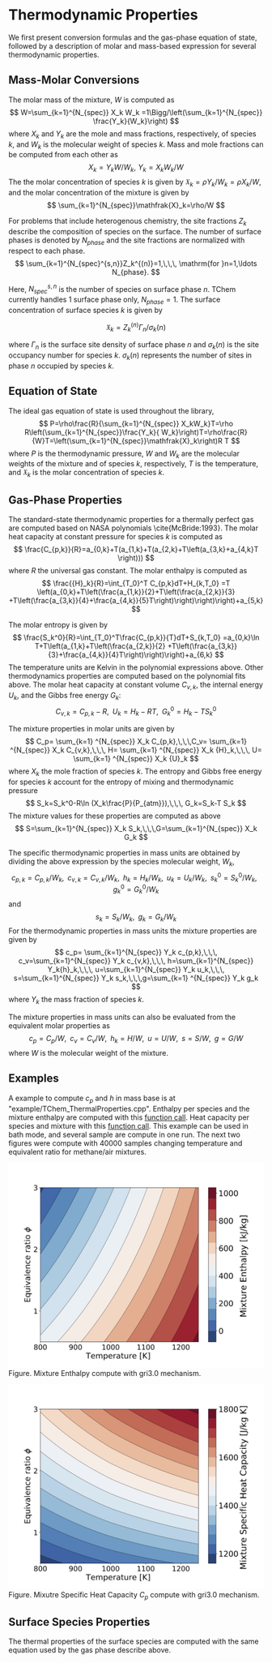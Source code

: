 # Thermodynamic Properties

We first present conversion formulas and the gas-phase equation of state, followed by a description of molar and mass-based expression for several thermodynamic properties.

## Mass-Molar Conversions

The molar mass of the mixture, $W$ is computed as
$$
W=\sum_{k=1}^{N_{spec}} X_k W_k
=1\Bigg/\left(\sum_{k=1}^{N_{spec}} \frac{Y_k}{W_k}\right)
$$
where $X_k$ and $Y_k$ are the mole and mass fractions, respectively, of species $k$, and $W_k$ is the molecular weight of species $k$. Mass and mole fractions can be computed from each other as
$$
X_k=Y_k W/W_k,\,\, Y_k=X_kW_k/W
$$
The the molar concentration of species $k$ is given by $\mathfrak{X}_k=\rho Y_k/W_k=\rho X_k/W$, and the molar concentration of the mixture is given by
$$
\sum_{k=1}^{N_{spec}}\mathfrak{X}_k=\rho/W
$$


For problems that include heterogenous chemistry, the site fractions $Z_k$ describe the composition of species on the surface. The number of surface phases is denoted by $N_{phase}$ and the site fractions are normalized with respect to each phase.
$$
  \sum_{k=1}^{N_{spec}^{s,n}}Z_k^{(n)}=1,\,\,\, \mathrm{for }n=1,\ldots N_{phase}.
$$

Here, $N_{spec}^{s,n}$ is the number of species on surface phase $n$. TChem currently handles $1$ surface phase only, $N_{phase}=1$. The surface concentration of surface species $k$ is given by

$$
  \mathfrak{X}_k=Z_k^{(n)} \Gamma_n\big/\sigma_k(n)
$$

where $\Gamma_n$ is the surface site density of surface phase $n$ and $\sigma_k(n)$ is the site occupancy number for species $k$. $\sigma_k(n)$ represents the number of sites in phase $n$ occupied by species $k$.


## Equation of State    

The ideal gas equation of state is used throughout the library,
$$
P=\rho\frac{R}{\sum_{k=1}^{N_{spec}} X_kW_k}T=\rho R\left(\sum_{k=1}^{N_{spec}}\frac{Y_k}{ W_k}\right)T=\rho\frac{R}{W}T=\left(\sum_{k=1}^{N_{spec}}\mathfrak{X}_k\right)R T
$$
where $P$ is the thermodynamic pressure, $W$ and $W_k$ are the molecular weights of the mixture and of species $k$, respectively, $T$ is the temperature, and $\mathfrak{X}_k$ is the molar concentration of species $k$.


## Gas-Phase Properties

The standard-state thermodynamic properties for a thermally perfect gas are computed based on NASA polynomials \cite{McBride:1993}. The molar heat capacity at constant pressure for species $k$ is computed as
$$
\frac{C_{p,k}}{R}=a_{0,k}+T(a_{1,k}+T(a_{2,k}+T\left(a_{3,k}+a_{4,k}T
\right)))
$$
where $R$ the universal gas constant. The molar enthalpy is computed as
$$
\frac{{H}_k}{R}=\int_{T_0}^T C_{p,k}dT+H_{k,T_0}
=T \left(a_{0,k}+T\left(\frac{a_{1,k}}{2}+T\left(\frac{a_{2,k}}{3}
+T\left(\frac{a_{3,k}}{4}+\frac{a_{4,k}}{5}T\right)\right)\right)\right)+a_{5,k}
$$

The molar entropy is given by
$$
\frac{S_k^0}{R}=\int_{T_0}^T\frac{C_{p,k}}{T}dT+S_{k,T_0}
=a_{0,k}\ln T+T\left(a_{1,k}+T\left(\frac{a_{2,k}}{2}
+T\left(\frac{a_{3,k}}{3}+\frac{a_{4,k}}{4}T\right)\right)\right)+a_{6,k}
$$
The temperature units are Kelvin in the polynomial expressions above. Other thermodynamics properties are computed based on the polynomial fits above. The molar heat capacity at constant volume $C_{v,k}$, the internal energy $U_{k}$, and the Gibbs free energy $G_{k}$:
$$
C_{v,k}=C_{p,k}-R,\,\,\,U_{k}=H_{k} - R T,\,\,\, G_k^0 = H_k-T S_{k}^0
$$

The mixture properties in molar units are given by
$$
C_p= \sum_{k=1} ^{N_{spec}} X_k C_{p,k},\,\,\,C_v= \sum_{k=1} ^{N_{spec}} X_k C_{v,k},\,\,\,
H= \sum_{k=1} ^{N_{spec}} X_k {H}_k,\,\,\, U= \sum_{k=1} ^{N_{spec}} X_k {U}_k
$$
where $X_k$ the mole fraction of species $k$. The entropy and Gibbs free energy for species $k$ account for the entropy of mixing and thermodynamic pressure
$$
S_k=S_k^0-R\ln (X_k\frac{P}{P_{atm}}),\,\,\, G_k=S_k-T S_k
$$
The mixture values for these properties are computed as above
$$
S=\sum_{k=1}^{N_{spec}} X_k S_k,\,\,\,G=\sum_{k=1}^{N_{spec}} X_k G_k
$$

The specific thermodynamic properties in mass units are obtained by dividing the above expression by the species molecular weight, $W_k$,
$$
c_{p,k}= C_{p,k}/W_k,\,\,\,c_{v,k}=C_{v,k}/W_k,\,\,\,h_k=H_k/W_k,\,\,\,u_k=U_k/W_k,\,\,\,
s_k^0= S_k^0/W_k,\,\,\,
g_k^0=G_k^0/W_k
$$
and
$$
s_k= S_k/W_k,\,\,\,g_k=G_k/W_k
$$
For the thermodynamic properties in mass units the mixture properties are given by
$$
c_p= \sum_{k=1}^{N_{spec}} Y_k c_{p,k},\,\,\, c_v=\sum_{k=1}^{N_{spec}} Y_k c_{v,k},\,\,\,
h=\sum_{k=1}^{N_{spec}} Y_k{h}_k,\,\,\, u=\sum_{k=1}^{N_{spec}} Y_k u_k,\,\,\,
s=\sum_{k=1}^{N_{spec}} Y_k s_k,\,\,\,g=\sum_{k=1} ^{N_{spec}} Y_k g_k
$$
where $Y_k$ the mass fraction of species $k$.

The mixture properties in mass units can also be evaluated from the equivalent molar properties as
$$
c_p=C_p/W,\,\,\,c_v=C_v/W,\,\,\,h_k=H/W,\,\,\,u=U/W,\,\,\,
s=S/W,\,\,\,g=G/W
$$
where $W$ is the molecular weight of the mixture.
## Examples

A example to compute $c_{p}$ and $h$ in mass base is at "example/TChem_ThermalProperties.cpp". Enthalpy per species and the mixture enthalpy are computed with this [function call](#cxx-api-EnthalpyMass). Heat capacity per species and mixture with this [function call](#cxx-api-SpecificHeatCapacityPerMass). This example can be used in bath mode, and several sample are compute in one run. The next two figures were compute with 40000 samples changing temperature and equivalent ratio for methane/air mixtures.

![Enthalpy](src/markdown/Figures/gri3.0_OneSample/MixtureEnthalpy.jpg)
Figure. Mixture Enthalpy compute with gri3.0 mechanism.

![SpecificHeatCapacity](src/markdown/Figures/gri3.0_OneSample/MixtureSpecificHeatCapacity.jpg)
Figure.  Mixutre Specific Heat Capacity $C_p$ compute with gri3.0 mechanism.


## Surface Species Properties

The thermal properties of the surface species are computed with the same equation used by the gas phase describe above.

<!-- ## Examples -->
